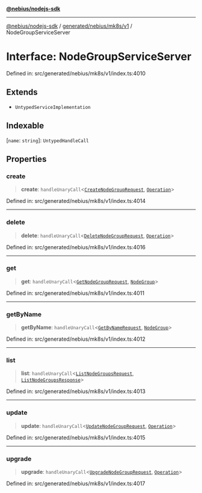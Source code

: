 [**@nebius/nodejs-sdk**](../../../../../README.md)

---

[@nebius/nodejs-sdk](../../../../../README.md) / [generated/nebius/mk8s/v1](../README.md) / NodeGroupServiceServer

# Interface: NodeGroupServiceServer

Defined in: src/generated/nebius/mk8s/v1/index.ts:4010

## Extends

- `UntypedServiceImplementation`

## Indexable

\[`name`: `string`\]: `UntypedHandleCall`

## Properties

### create

> **create**: `handleUnaryCall`\<[`CreateNodeGroupRequest`](CreateNodeGroupRequest.md), [`Operation`](../../../common/v1/interfaces/Operation.md)\>

Defined in: src/generated/nebius/mk8s/v1/index.ts:4014

---

### delete

> **delete**: `handleUnaryCall`\<[`DeleteNodeGroupRequest`](DeleteNodeGroupRequest.md), [`Operation`](../../../common/v1/interfaces/Operation.md)\>

Defined in: src/generated/nebius/mk8s/v1/index.ts:4016

---

### get

> **get**: `handleUnaryCall`\<[`GetNodeGroupRequest`](GetNodeGroupRequest.md), [`NodeGroup`](NodeGroup.md)\>

Defined in: src/generated/nebius/mk8s/v1/index.ts:4011

---

### getByName

> **getByName**: `handleUnaryCall`\<[`GetByNameRequest`](../../../common/v1/interfaces/GetByNameRequest.md), [`NodeGroup`](NodeGroup.md)\>

Defined in: src/generated/nebius/mk8s/v1/index.ts:4012

---

### list

> **list**: `handleUnaryCall`\<[`ListNodeGroupsRequest`](ListNodeGroupsRequest.md), [`ListNodeGroupsResponse`](ListNodeGroupsResponse.md)\>

Defined in: src/generated/nebius/mk8s/v1/index.ts:4013

---

### update

> **update**: `handleUnaryCall`\<[`UpdateNodeGroupRequest`](UpdateNodeGroupRequest.md), [`Operation`](../../../common/v1/interfaces/Operation.md)\>

Defined in: src/generated/nebius/mk8s/v1/index.ts:4015

---

### upgrade

> **upgrade**: `handleUnaryCall`\<[`UpgradeNodeGroupRequest`](UpgradeNodeGroupRequest.md), [`Operation`](../../../common/v1/interfaces/Operation.md)\>

Defined in: src/generated/nebius/mk8s/v1/index.ts:4017
